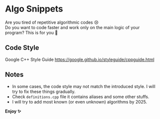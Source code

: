 # Algo Snippets
Are you tired of repetitive algorithmic codes 😢    
Do you want to code faster and work only on the main logic of your program? This is for you 🎁    

## Code Style
Google C++ Style Guide https://google.github.io/styleguide/cppguide.html

## Notes
- In some cases, the code style may not match the introduced style. I will try to fix these things gradually.
- Check `definitions.cpp` file it contains aliases and some other stuffs.
- I will try to add most known (or even unknown) algorithms by 2025.

**Enjoy ✨**
